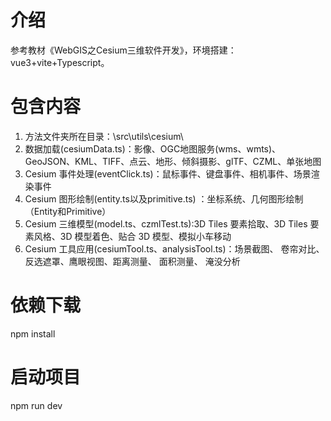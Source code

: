 # 介绍

参考教材《WebGIS之Cesium三维软件开发》，环境搭建：vue3+vite+Typescript。

# 包含内容


1.  方法文件夹所在目录：\src\utils\cesium\ 
2.  数据加载(cesiumData.ts)：影像、OGC地图服务(wms、wmts)、GeoJSON、KML、TIFF、点云、地形、倾斜摄影、glTF、CZML、单张地图
3.  Cesium 事件处理(eventClick.ts)：鼠标事件、键盘事件、相机事件、场景渲染事件
4.  Cesium 图形绘制(entity.ts以及primitive.ts) ：坐标系统、几何图形绘制（Entity和Primitive）
5.  Cesium 三维模型(model.ts、czmlTest.ts):3D Tiles 要素拾取、3D Tiles 要素风格、3D 模型着色、贴合 3D 模型、模拟小车移动
6.  Cesium 工具应用(cesiumTool.ts、analysisTool.ts)：场景截图、 卷帘对比、反选遮罩、鹰眼视图、距离测量、 面积测量、 淹没分析

# 依赖下载

npm install

# 启动项目

npm run dev
